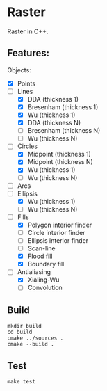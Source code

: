 # Raster

Raster in C++.

## Features:

Objects:
* [x] Points
* [ ] Lines
    * [x] DDA (thickness 1)
    * [x] Bresenham (thickness 1)
    * [x] Wu (thickness 1)
    * [x] DDA (thickness N)
    * [ ] Bresenham (thickness N)
    * [ ] Wu (thickness N)
* [ ] Circles
    * [x] Midpoint (thickness 1)
    * [x] Midpoint (thickness N)
    * [x] Wu (thickness 1)
    * [ ] Wu (thickness N)
* [ ] Arcs
* [ ] Ellipsis
    * [x] Wu (thickness 1)
    * [ ] Wu (thickness N)
* [ ] Fills
    * [x] Polygon interior finder
    * [ ] Circle interior finder
    * [ ] Ellipsis interior finder
    * [ ] Scan-line 
    * [x] Flood fill
    * [x] Boundary fill 
* [ ] Antialiasing
    * [x] Xialing-Wu
    * [ ] Convolution

## Build

```
mkdir build
cd build
cmake ../sources .
cmake --build .
```

## Test

```
make test
```

